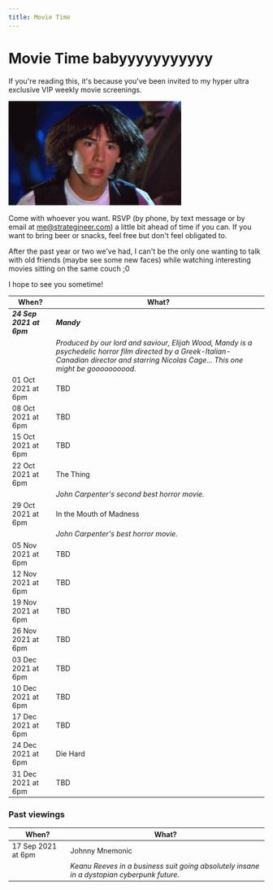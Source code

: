 ```yaml
---
title: Movie Time
---
```

# Movie Time babyyyyyyyyyyy
If you're reading this, it's because you've been invited to my hyper ultra exclusive VIP weekly movie screenings.

![](./images/reactions/mind-blown-wow.gif)

Come with whoever you want. RSVP (by phone, by text message or by email at <me@strategineer.com>) a little bit ahead of time if you can. If you want to bring beer or snacks, feel free but don't feel obligated to.

After the past year or two we've had, I can't be the only one wanting to talk with old friends (maybe see some new faces) while watching interesting movies sitting on the same couch ;0

I hope to see you sometime!


| When?       | What? |
| ----------- | ----------- |
| ***24 Sep 2021 at 6pm*** | ***Mandy*** |
| | _Produced by our lord and saviour, Elijah Wood, Mandy is a psychedelic horror film directed by a Greek-Italian-Canadian director and starring Nicolas Cage... This one might be goooooooood._ |
| 01 Oct 2021 at 6pm | TBD |
| 08 Oct 2021 at 6pm | TBD |
| 15 Oct 2021 at 6pm | TBD |
| 22 Oct 2021 at 6pm | The Thing|
| | _John Carpenter's second best horror movie._ |
| 29 Oct 2021 at 6pm | In the Mouth of Madness |
| | _John Carpenter's best horror movie._ |
| 05 Nov 2021 at 6pm | TBD |
| 12 Nov 2021 at 6pm | TBD |
| 19 Nov 2021 at 6pm | TBD |
| 26 Nov 2021 at 6pm | TBD |
| 03 Dec 2021 at 6pm | TBD |
| 10 Dec 2021 at 6pm | TBD |
| 17 Dec 2021 at 6pm | TBD |
| 24 Dec 2021 at 6pm | Die Hard|
| 31 Dec 2021 at 6pm | TBD |

### Past viewings

| When?       | What? |
| ----------- | ----------- |
| 17 Sep 2021 at 6pm | Johnny Mnemonic |
| | _Keanu Reeves in a business suit going absolutely insane in a dystopian cyberpunk future._|
